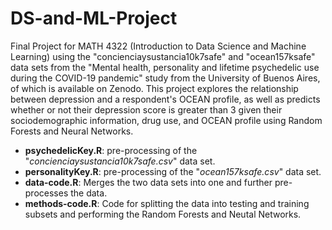 # DS-and-ML-Project
Final Project for MATH 4322 (Introduction to Data Science and Machine Learning) using the "concienciaysustancia10k7safe" and "ocean157ksafe" data sets from the "Mental health, personality and lifetime psychedelic use during the COVID-19 pandemic" study from the University of Buenos Aires, of which is available on Zenodo. 
This project explores the relationship between depression and a respondent's OCEAN profile, as well as predicts whether or not their depression score is greater than 3 given their sociodemographic information, drug use, and OCEAN profile using Random Forests and Neural Networks.

- **psychedelicKey.R**: pre-processing of the "_concienciaysustancia10k7safe.csv_" data set.
- **personalityKey.R**: pre-processing of the "_ocean157ksafe.csv_" data set.
- **data-code.R**: Merges the two data sets into one and further pre-processes the data.
- **methods-code.R**: Code for splitting the data into testing and training subsets and performing the Random Forests and Neutal Networks.
